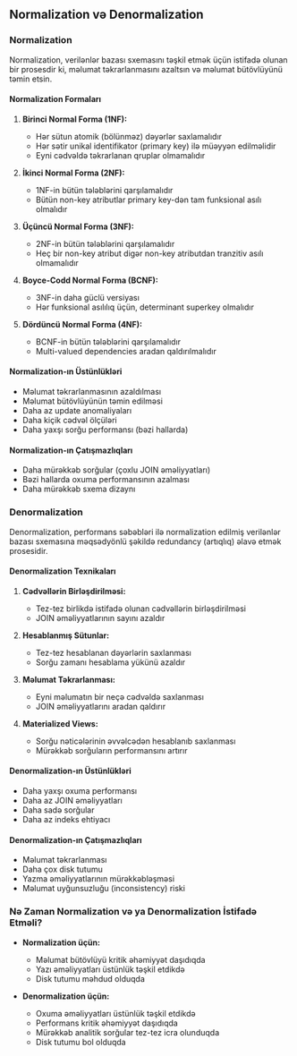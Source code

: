 
## Normalization və Denormalization

### Normalization

Normalization, verilənlər bazası sxemasını təşkil etmək üçün istifadə olunan bir prosesdir ki, məlumat təkrarlanmasını azaltsın və məlumat bütövlüyünü təmin etsin.

#### Normalization Formaları

1. **Birinci Normal Forma (1NF):**
    - Hər sütun atomik (bölünməz) dəyərlər saxlamalıdır
    - Hər sətir unikal identifikator (primary key) ilə müəyyən edilməlidir
    - Eyni cədvəldə təkrarlanan qruplar olmamalıdır

2. **İkinci Normal Forma (2NF):**
    - 1NF-in bütün tələblərini qarşılamalıdır
    - Bütün non-key atributlar primary key-dən tam funksional asılı olmalıdır

3. **Üçüncü Normal Forma (3NF):**
    - 2NF-in bütün tələblərini qarşılamalıdır
    - Heç bir non-key atribut digər non-key atributdan tranzitiv asılı olmamalıdır

4. **Boyce-Codd Normal Forma (BCNF):**
    - 3NF-in daha güclü versiyası
    - Hər funksional asılılıq üçün, determinant superkey olmalıdır

5. **Dördüncü Normal Forma (4NF):**
    - BCNF-in bütün tələblərini qarşılamalıdır
    - Multi-valued dependencies aradan qaldırılmalıdır

#### Normalization-ın Üstünlükləri

- Məlumat təkrarlanmasının azaldılması
- Məlumat bütövlüyünün təmin edilməsi
- Daha az update anomaliyaları
- Daha kiçik cədvəl ölçüləri
- Daha yaxşı sorğu performansı (bəzi hallarda)

#### Normalization-ın Çatışmazlıqları

- Daha mürəkkəb sorğular (çoxlu JOIN əməliyyatları)
- Bəzi hallarda oxuma performansının azalması
- Daha mürəkkəb sxema dizaynı

### Denormalization

Denormalization, performans səbəbləri ilə normalization edilmiş verilənlər bazası sxemasına məqsədyönlü şəkildə redundancy (artıqlıq) əlavə etmək prosesidir.

#### Denormalization Texnikaları

1. **Cədvəllərin Birləşdirilməsi:**
    - Tez-tez birlikdə istifadə olunan cədvəllərin birləşdirilməsi
    - JOIN əməliyyatlarının sayını azaldır

2. **Hesablanmış Sütunlar:**
    - Tez-tez hesablanan dəyərlərin saxlanması
    - Sorğu zamanı hesablama yükünü azaldır

3. **Məlumat Təkrarlanması:**
    - Eyni məlumatın bir neçə cədvəldə saxlanması
    - JOIN əməliyyatlarını aradan qaldırır

4. **Materialized Views:**
    - Sorğu nəticələrinin əvvəlcədən hesablanıb saxlanması
    - Mürəkkəb sorğuların performansını artırır

#### Denormalization-ın Üstünlükləri

- Daha yaxşı oxuma performansı
- Daha az JOIN əməliyyatları
- Daha sadə sorğular
- Daha az indeks ehtiyacı

#### Denormalization-ın Çatışmazlıqları

- Məlumat təkrarlanması
- Daha çox disk tutumu
- Yazma əməliyyatlarının mürəkkəbləşməsi
- Məlumat uyğunsuzluğu (inconsistency) riski

### Nə Zaman Normalization və ya Denormalization İstifadə Etməli?

- **Normalization üçün:**
    - Məlumat bütövlüyü kritik əhəmiyyət daşıdıqda
    - Yazı əməliyyatları üstünlük təşkil etdikdə
    - Disk tutumu məhdud olduqda

- **Denormalization üçün:**
    - Oxuma əməliyyatları üstünlük təşkil etdikdə
    - Performans kritik əhəmiyyət daşıdıqda
    - Mürəkkəb analitik sorğular tez-tez icra olunduqda
    - Disk tutumu bol olduqda